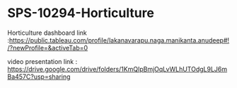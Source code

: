 # SPS-10294-Horticulture
Horticulture
dashboard link :https://public.tableau.com/profile/lakanavarapu.naga.manikanta.anudeep#!/?newProfile=&activeTab=0

video presentation link : https://drive.google.com/drive/folders/1KmQIpBmjOqLvWLhUTOdgL9LJ6mBa457C?usp=sharing
